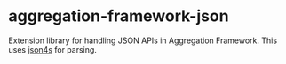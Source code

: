 # aggregation-framework-json

Extension library for handling JSON APIs in Aggregation Framework. This uses [json4s](https://github.com/json4s/json4s)
for parsing.